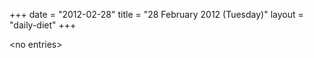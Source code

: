 +++
date = "2012-02-28"
title = "28 February 2012 (Tuesday)"
layout = "daily-diet"
+++


\<no entries\>

